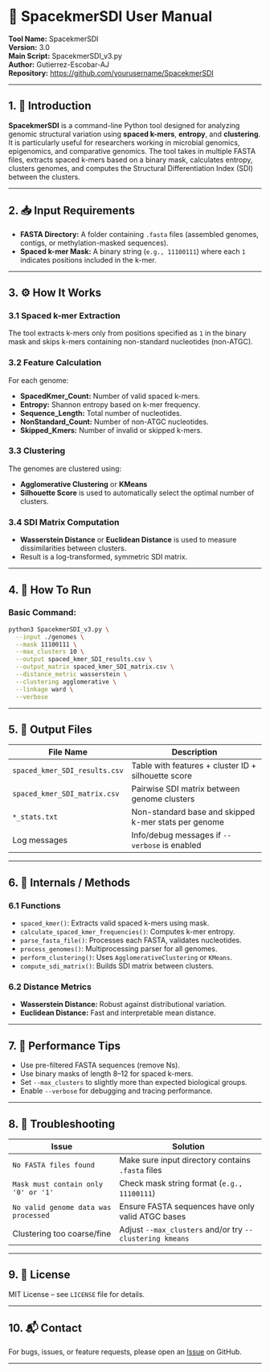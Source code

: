 # 📘 SpacekmerSDI User Manual

**Tool Name:** SpacekmerSDI  
**Version:** 3.0  
**Main Script:** SpacekmerSDI_v3.py  
**Author:** Gutierrez-Escobar-AJ  
**Repository:** https://github.com/yourusername/SpacekmerSDI

---

## 1. 🔎 Introduction

**SpacekmerSDI** is a command-line Python tool designed for analyzing genomic structural variation using **spaced k-mers**, **entropy**, and **clustering**. It is particularly useful for researchers working in microbial genomics, epigenomics, and comparative genomics. The tool takes in multiple FASTA files, extracts spaced k-mers based on a binary mask, calculates entropy, clusters genomes, and computes the Structural Differentiation Index (SDI) between the clusters.

---

## 2. 📥 Input Requirements

- **FASTA Directory:** A folder containing `.fasta` files (assembled genomes, contigs, or methylation-masked sequences).
- **Spaced k-mer Mask:** A binary string (`e.g., 11100111`) where each `1` indicates positions included in the k-mer.

---

## 3. ⚙️ How It Works

### 3.1 Spaced k-mer Extraction
The tool extracts k-mers only from positions specified as `1` in the binary mask and skips k-mers containing non-standard nucleotides (non-ATGC).

### 3.2 Feature Calculation
For each genome:
- **SpacedKmer_Count:** Number of valid spaced k-mers.
- **Entropy:** Shannon entropy based on k-mer frequency.
- **Sequence_Length:** Total number of nucleotides.
- **NonStandard_Count:** Number of non-ATGC nucleotides.
- **Skipped_Kmers:** Number of invalid or skipped k-mers.

### 3.3 Clustering
The genomes are clustered using:
- **Agglomerative Clustering** or **KMeans**
- **Silhouette Score** is used to automatically select the optimal number of clusters.

### 3.4 SDI Matrix Computation
- **Wasserstein Distance** or **Euclidean Distance** is used to measure dissimilarities between clusters.
- Result is a log-transformed, symmetric SDI matrix.

---

## 4. 🚀 How To Run

### Basic Command:

```bash
python3 SpacekmerSDI_v3.py \
  --input ./genomes \
  --mask 11100111 \
  --max_clusters 10 \
  --output spaced_kmer_SDI_results.csv \
  --output_matrix spaced_kmer_SDI_matrix.csv \
  --distance_metric wasserstein \
  --clustering agglomerative \
  --linkage ward \
  --verbose
```

---

## 5. 🧾 Output Files

| File Name                        | Description                                           |
|----------------------------------|-------------------------------------------------------|
| `spaced_kmer_SDI_results.csv`    | Table with features + cluster ID + silhouette score   |
| `spaced_kmer_SDI_matrix.csv`     | Pairwise SDI matrix between genome clusters           |
| `*_stats.txt`                    | Non-standard base and skipped k-mer stats per genome |
| Log messages                     | Info/debug messages if `--verbose` is enabled         |

---

## 6. 🧠 Internals / Methods

### 6.1 Functions

- `spaced_kmer()`: Extracts valid spaced k-mers using mask.
- `calculate_spaced_kmer_frequencies()`: Computes k-mer entropy.
- `parse_fasta_file()`: Processes each FASTA, validates nucleotides.
- `process_genomes()`: Multiprocessing parser for all genomes.
- `perform_clustering()`: Uses `AgglomerativeClustering` or `KMeans`.
- `compute_sdi_matrix()`: Builds SDI matrix between clusters.

### 6.2 Distance Metrics

- **Wasserstein Distance:** Robust against distributional variation.
- **Euclidean Distance:** Fast and interpretable mean distance.

---

## 7. 🧪 Performance Tips

- Use pre-filtered FASTA sequences (remove Ns).
- Use binary masks of length 8–12 for spaced k-mers.
- Set `--max_clusters` to slightly more than expected biological groups.
- Enable `--verbose` for debugging and tracing performance.

---

## 8. 🔧 Troubleshooting

| Issue                               | Solution                                                |
|------------------------------------|----------------------------------------------------------|
| `No FASTA files found`             | Make sure input directory contains `.fasta` files        |
| `Mask must contain only '0' or '1'`| Check mask string format (`e.g., 11100111`)              |
| `No valid genome data was processed`| Ensure FASTA sequences have only valid ATGC bases        |
| Clustering too coarse/fine         | Adjust `--max_clusters` and/or try `--clustering kmeans` |

---

## 9. 📄 License

MIT License – see `LICENSE` file for details.

---

## 10. 📬 Contact

For bugs, issues, or feature requests, please open an [Issue](https://github.com/yourusername/SpacekmerSDI/issues) on GitHub.

---

